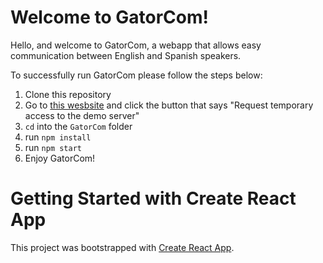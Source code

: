 # Welcome to GatorCom!
Hello, and welcome to GatorCom, a webapp that allows easy communication between English and Spanish speakers.

To successfully run GatorCom please follow the steps below:
1. Clone this repository
2. Go to [this wesbsite](http://cors-anywhere.herokuapp.com/corsdemo) and click the button that says "Request temporary access to the demo server"
3. `cd` into the `GatorCom` folder
4. run `npm install`
5. run `npm start`
6. Enjoy GatorCom!

# Getting Started with Create React App

This project was bootstrapped with [Create React App](https://github.com/facebook/create-react-app).
